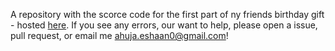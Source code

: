 A repository with the scorce code for the first part of ny friends birthday gift - hosted [here](https://ahujaesh.github.io/birthday-surprise/). If you see any errors, our want to help, please open a issue, pull request, or email me ahuja.eshaan0@gmail.com!
